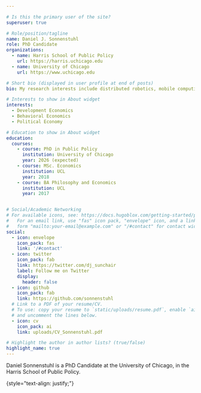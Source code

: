 ```yaml
---

# Is this the primary user of the site?
superuser: true

# Role/position/tagline
name: Daniel J. Sonnenstuhl
role: PhD Candidate
organizations:
  - name: Harris School of Public Policy
    url: https://harris.uchicago.edu
  - name: University of Chicago
    url: https://www.uchicago.edu

# Short bio (displayed in user profile at end of posts)
bio: My research interests include distributed robotics, mobile computing and programmable matter.

# Interests to show in About widget
interests:
  - Development Economics 
  - Behavioral Economics 
  - Political Economy 

# Education to show in About widget
education:
  courses:
    - course: PhD in Public Policy
      institution: University of Chicago
      year: 2026 (expected)
    - course: MSc. Economics
      institution: UCL
      year: 2018
    - course: BA Philosophy and Economics
      institution: UCL
      year: 2017


# Social/Academic Networking
# For available icons, see: https://docs.hugoblox.com/getting-started/page-builder/#icons
#   For an email link, use "fas" icon pack, "envelope" icon, and a link in the
#   form "mailto:your-email@example.com" or "/#contact" for contact widget.
social:
  - icon: envelope
    icon_pack: fas
    link: '/#contact'
  - icon: twitter
    icon_pack: fab
    link: https://twitter.com/dj_sunchair
    label: Follow me on Twitter
    display:
      header: false
  - icon: github
    icon_pack: fab
    link: https://github.com/sonnenstuhl
  # Link to a PDF of your resume/CV.
  # To use: copy your resume to `static/uploads/resume.pdf`, enable `ai` icons in `params.yaml`,
  # and uncomment the lines below.
  - icon: cv
    icon_pack: ai
    link: uploads/CV_Sonnenstuhl.pdf

# Highlight the author in author lists? (true/false)
highlight_name: true
---
```


Daniel Sonnenstuhl is a PhD Candidate at the University of Chicago, in the Harris School of Public Policy. 

{style="text-align: justify;"}
